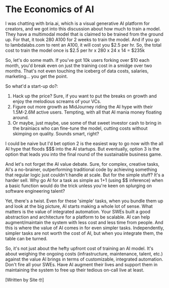 # The Economics of AI

I was chatting with bria.ai, which is a visual generative AI platform for creators, and we got into this discussion about how much to train a model. They have a multimodal model that is claimed to be trained from the ground up. For that, it took 280 A100 for 2 weeks to train the model. And if you go to lambdalabs.com to rent an A100, it will cost you \$2.5 per hr. So, the total cost to train the model once is \$2.5 per hr x 280 x 24 x 14 = \$235k
            
So, let's do some math. If you've got 10k users forking over $10 each month, you'd break even on just the training cost in a smidge over two months. That's not even touching the iceberg of data costs, salaries, marketing... you get the point.
        
So what'd a start-up do?:
1. Hack up the price? Sure, if you want to put the breaks on growth and enjoy the melodious screams of your VCs.
2. Figure out more growth as MidJourney riding the AI hype with their 1.5M-2.6M active users. Tempting, with all that AI mania money floating around.
3. Or maybe, just maybe, use some of that sweet investor cash to bring in the brainiacs who can fine-tune the model, cutting costs without skimping on quality. Sounds smart, right?

I could be naive but I'd bet option 2 is the easiest way to go now with the all AI hype that floods \$\$\$ into the AI startups. But eventually, option 3 is the option that leads you into the final round of the sustainable business game.
        
And let's not forget the AI value debate. Sure, for complex, creative tasks, AI's a no-brainer, outperforming traditional code by achieving something that regular logic just couldn't handle at scale. But for the simple stuff? It's a harder sell. Why go AI for a task as simple as 1+1 (using \$\$ inference) when a basic function would do the trick unless you're keen on splurging on software engineering talent?
        
Yet, there's a twist. Even for these 'simple' tasks, when you bundle them up and look at the big picture, AI starts making a whole lot of sense. What matters is the value of integrated automation. Your SWEs built a good abstraction and architecture for a platform to be scalable. AI can help augment/maintain the system with less cost and less time from people. And this is where the value of AI comes in for even simpler tasks. Independently, simpler tasks are not worth the cost of AI, but when you integrate them, the table can be turned. 

So, it's not just about the hefty upfront cost of training an AI model. It's about weighing the ongoing costs (infrastructure, maintenance, talent, etc.) against the value AI brings in terms of customizable, integrated automation. Don't fire all your SWEs. Have AI augment their lives and support them in maintaining the system to free up their tedious on-call live at least.
                            
[Written by Site 🤓]